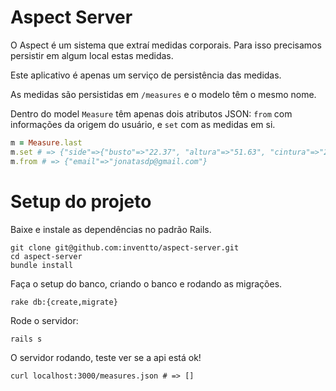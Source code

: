 # Aspect Server

O Aspect é um sistema que extraí medidas corporais. Para isso precisamos persistir em algum local estas medidas.

Este aplicativo é apenas um serviço de persistência das medidas.

As medidas são persistidas em `/measures` e o modelo têm o mesmo nome.

Dentro do model `Measure` têm apenas dois atributos JSON: `from` com informações da origem do usuário, e `set` com as medidas em si.

```ruby
m = Measure.last
m.set # => {"side"=>{"busto"=>"22.37", "altura"=>"51.63", "cintura"=>"27.9", "quadril"=>"27.9"}, "front"=>{"busto"=>"50.87", "altura"=>"82.87", "cintura"=>"49.85", "quadril"=>"49.85"}}
m.from # => {"email"=>"jonatasdp@gmail.com"}
```

# Setup do projeto

Baixe e instale as dependências no padrão Rails.

    git clone git@github.com:inventto/aspect-server.git
    cd aspect-server
    bundle install

Faça o setup do banco, criando o banco e rodando as migrações.

    rake db:{create,migrate}

Rode o servidor:

    rails s

O servidor rodando, teste ver se a api está ok!

    curl localhost:3000/measures.json # => []

